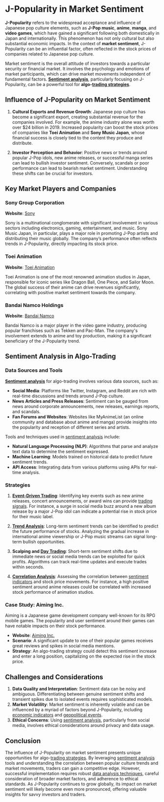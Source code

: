 # J-Popularity in Market Sentiment

**J-Popularity** refers to the widespread acceptance and influence of Japanese pop culture elements, such as **J-Pop music**, **anime**, **manga**, and **video games**, which have gained a significant following both domestically in Japan and internationally. This phenomenon has not only cultural but also substantial economic impacts. In the context of **market sentiment**, J-Popularity can be an influential factor, often reflected in the stock prices of companies related to Japanese pop culture.

Market sentiment is the overall attitude of investors towards a particular security or financial market. It involves the psychology and emotions of market participants, which can drive market movements independent of fundamental factors. **[Sentiment analysis](../s/sentiment_analysis.md)**, particularly focusing on J-Popularity, can be a powerful tool for **algo-[trading strategies](../t/trading_strategies.md)**.

## Influence of J-Popularity on Market Sentiment

1. **Cultural Exports and Revenue Growth**: Japanese pop culture has become a significant export, creating substantial revenue for the companies involved. For example, the anime industry alone was worth over $24 billion in 2019. Increased popularity can boost the stock prices of companies like **Toei Animation** and **Sony Music Japan**, whose financial success is closely tied to the content they produce and distribute.

2. **Investor Perception and Behavior**: Positive news or trends around popular J-Pop idols, new anime releases, or successful manga series can lead to bullish investor sentiment. Conversely, scandals or poor performance can lead to bearish market sentiment. Understanding these shifts can be crucial for investors.

## Key Market Players and Companies

### Sony Group Corporation
**Website**: [Sony](https://www.sony.com/)

Sony is a multinational conglomerate with significant involvement in various sectors including electronics, gaming, entertainment, and music. Sony Music Japan, in particular, plays a major role in promoting J-Pop artists and distributing their music globally. The company’s performance often reflects trends in J-Popularity, directly impacting its stock price.

### Toei Animation
**Website**: [Toei Animation](http://www.toei-anim.co.jp/)

Toei Animation is one of the most renowned animation studios in Japan, responsible for iconic series like Dragon Ball, One Piece, and Sailor Moon. The global success of their anime can drive revenues significantly, correlating with positive market sentiment towards the company.

### Bandai Namco Holdings
**Website**: [Bandai Namco](https://www.bandainamcoent.com/)

Bandai Namco is a major player in the video game industry, producing popular franchises such as Tekken and Pac-Man. The company's involvement extends to anime and toy production, making it a significant beneficiary of the J-Popularity trend.

## Sentiment Analysis in Algo-Trading

### Data Sources and Tools
**[Sentiment analysis](../s/sentiment_analysis.md)** for algo-trading involves various data sources, such as:
- **Social Media**: Platforms like Twitter, Instagram, and Reddit are rich with real-time discussions and trends around J-Pop culture.
- **News Articles and Press Releases**: Sentiment can be gauged from news around corporate announcements, new releases, earnings reports, and scandals.
- **Fan Forums and Websites**: Websites like MyAnimeList (an online community and database about anime and manga) provide insights into the popularity and reception of different series and artists.

Tools and techniques used in [sentiment analysis](../s/sentiment_analysis.md) include:
- **Natural Language Processing (NLP)**: Algorithms that parse and analyze text data to determine the sentiment expressed.
- **Machine Learning**: Models trained on historical data to predict future sentiment trends.
- **API Access**: Integrating data from various platforms using APIs for real-time analysis.

### Strategies

1. **[Event-Driven Trading](../e/event-driven_trading.md)**: Identifying key events such as new anime releases, concert announcements, or award wins can provide [trading signals](../t/trading_signals.md). For instance, a surge in social media buzz around a new album release by a major J-Pop idol can indicate a potential rise in stock price for their music label.

2. **[Trend Analysis](../t/trend_analysis.md)**: Long-term sentiment trends can be identified to predict the future performance of stocks. Analyzing the gradual increase in international anime viewership or J-Pop music streams can signal long-term bullish opportunities.

3. **Scalping and [Day Trading](../d/day_trading.md)**: Short-term sentiment shifts due to immediate news or social media trends can be exploited for quick profits. Algorithms can track real-time updates and execute trades within seconds.

4. **[Correlation Analysis](../c/correlation_analysis.md)**: Assessing the correlation between [sentiment indicators](../s/sentiment_indicators.md) and stock price movements. For instance, a high positive sentiment around anime releases could be correlated with increased stock performance of animation studios.

### Case Study: Aiming Inc.

Aiming is a Japanese game development company well-known for its RPG mobile games. The popularity and user sentiment around their games can have notable impacts on their stock performance.

- **Website**: [Aiming Inc.](https://aiming-inc.com/)
- **Scenario**: A significant update to one of their popular games receives great reviews and spikes in social media mentions.
- **Strategy**: An algo-trading strategy could detect this sentiment increase and enter a long position, capitalizing on the expected rise in the stock price.

## Challenges and Considerations

1. **Data Quality and Interpretation**: Sentiment data can be noisy and ambiguous. Differentiating between genuine sentiment shifts and transient spikes due to isolated events requires sophisticated models.
2. **Market Volatility**: Market sentiment is inherently volatile and can be influenced by a myriad of factors beyond J-Popularity, including [economic indicators](../e/economic_indicators.md) and [geopolitical events](../g/geopolitical_events.md).
3. **Ethical Concerns**: Using [sentiment analysis](../s/sentiment_analysis.md), particularly from social media, involves ethical considerations around privacy and data usage.

## Conclusion

The influence of J-Popularity on market sentiment presents unique opportunities for algo-[trading strategies](../t/trading_strategies.md). By leveraging [sentiment analysis](../s/sentiment_analysis.md) tools and understanding the correlation between popular culture trends and market movements, traders can gain a competitive edge. However, successful implementation requires robust [data analysis techniques](../d/data_analysis_techniques.md), careful consideration of broader market factors, and adherence to ethical standards. As J-Popularity continues to grow globally, its impact on market sentiment will likely become even more pronounced, offering valuable insights for savvy investors and traders.